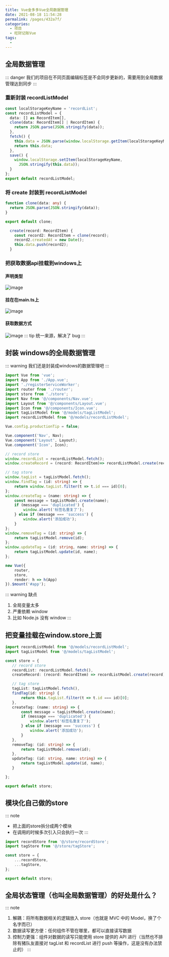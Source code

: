 ```yaml
---
title: Vue金多多Vue全局数据管理
date: 2021-08-18 11:54:28
permalink: /pages/432a7f/
categories:
  - 项目
  - 旺财记账Vue
tags:
  - 
---
```

## 全局数据管理
::: danger
我们的项目在不同页面编辑标签是不会同步更新的，需要用到全局数据管理达到同步
:::
### 重新封装 recordListModel
```ts
const localStorageKeyName = 'recordList';
const recordListModel = {
  data: [] as RecordItem[],
  clone(data: RecordItem[] | RecordItem) {
    return JSON.parse(JSON.stringify(data));
  },
  fetch() {
    this.data = JSON.parse(window.localStorage.getItem(localStorageKeyName) || '[]') as RecordItem[];
    return this.data;
  },
  save() {
    window.localStorage.setItem(localStorageKeyName,
      JSON.stringify(this.data));
  }
};
export default recordListModel;

```
### 将 create 封装到 recordListModel
```ts
function clone(data: any) {
  return JSON.parse(JSON.stringify(data));
}

export default clone;
```
```ts
  create(record: RecordItem) {
    const record2: RecordItem = clone(record);
    record2.createdAt = new Date();
    this.data.push(record2);
  }
```
### 把获取数据api挂载到windows上
#### 声明类型
![image](https://cdn.jsdelivr.net/gh/botshen/cdn@master/20210813/image.h9bnsaijozk.png)
#### 挂在在main.ts上
![image](https://cdn.jsdelivr.net/gh/botshen/cdn@master/20210813/image.19lrx3x8604.png)
#### 获取数据方式
![image](https://cdn.jsdelivr.net/gh/botshen/cdn@master/20210813/image.3ttm7wqjv3y0.png)
::: tip
统一来源，解决了 bug
:::
## 封装 windows的全局数据管理
::: warning
我们还是封装成windows的数据管理吧
:::
```ts
import Vue from 'vue';
import App from './App.vue';
import './registerServiceWorker';
import router from './router';
import store from './store';
import Nav from '@/components/Nav.vue';
import Layout from '@/components/Layout.vue';
import Icon from '@/components/Icon.vue';
import tagListModel from '@/models/tagListModel';
import recordListModel from '@/models/recordListModel';

Vue.config.productionTip = false;

Vue.component('Nav', Nav);
Vue.component('Layout', Layout);
Vue.component('Icon', Icon);

// record store
window.recordList = recordListModel.fetch();
window.createRecord = (record: RecordItem)=> recordListModel.create(record);

// tag store
window.tagList = tagListModel.fetch();
window.findTag = (id: string) => {
    return window.tagList.filter(t => t.id === id)[0];
};
window.createTag = (name: string) => {
    const message = tagListModel.create(name);
    if (message === 'duplicated') {
        window.alert('标签名重复了');
    } else if (message === 'success') {
        window.alert('添加成功');
    }
};
window.removeTag = (id: string) => {
    return tagListModel.remove(id);
};
window.updateTag = (id: string, name: string) => {
    return tagListModel.update(id, name);
};

new Vue({
    router,
    store,
    render: h => h(App)
}).$mount('#app');
```
::: warning 缺点
 1. 全局变量太多
 2. 严重依赖 window
 3. 比如 Node.js 没有 window
:::
## 把变量挂载在window.store上面
 ```ts
import recordListModel from '@/models/recordListModel';
import tagListModel from '@/models/tagListModel';

const store = {
    // record store
    recordList: recordListModel.fetch(),
    createRecord: (record: RecordItem) => recordListModel.create(record),

    // tag store
    tagList: tagListModel.fetch(),
    findTag(id: string) {
        return this.tagList.filter(t => t.id === id)[0];
    },
    createTag: (name: string) => {
        const message = tagListModel.create(name);
        if (message === 'duplicated') {
            window.alert('标签名重复了');
        } else if (message === 'success') {
            window.alert('添加成功');
        }
    },
    removeTag: (id: string) => {
        return tagListModel.remove(id);
    },
    updateTag: (id: string, name: string) => {
        return tagListModel.update(id, name);
    }

};

export default store;
```
## 模块化自己做的store
::: note
- 把上面的store拆分成两个模块
- 在调用的时候多次引入只会执行一次
:::
```ts
import recordStore from '@/store/recordStore';
import tagStore from '@/store/tagStore';

const store = {
    ...recordStore,
    ...tagStore,
};

export default store;
```
## 全局状态管理（也叫全局数据管理）的好处是什么？
::: note
1. 解耦：将所有数据相关的逻辑放入 store（也就是 MVC 中的 Model，换了个名字而已）
2. 数据读写更方便：任何组件不管在哪里，都可以直接读写数据
3. 控制力更强：组件对数据的读写只能使用 store 提供的 API 进行（当然也不排除有猪队友直接对 tagList 和 recordList 进行 push 等操作，这是没有办法禁止的）
:::
